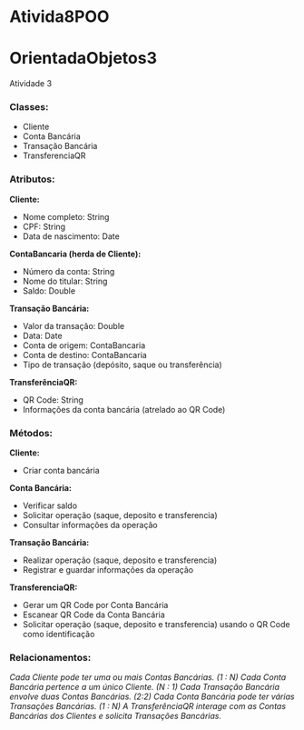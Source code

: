 # Ativida8POO
# OrientadaObjetos3
Atividade 3
### Classes:

- Cliente
- Conta Bancária
- Transação Bancária
- TransferenciaQR

### Atributos:

**Cliente:**

- Nome completo: String
- CPF: String
- Data de nascimento: Date

**ContaBancaria (herda de Cliente):**

- Número da conta: String
- Nome do titular: String
- Saldo: Double

**Transação Bancária:** 

- Valor da transação: Double
- Data: Date
- Conta de origem: ContaBancaria
- Conta de destino: ContaBancaria
- Tipo de transação (depósito, saque ou transferência)

**TransferênciaQR:** 

- QR Code: String
- Informações da conta bancária (atrelado ao QR Code)

### Métodos:

**Cliente:**

- Criar conta bancária

**Conta Bancária:**

- Verificar saldo
- Solicitar operação (saque, deposito e transferencia)
- Consultar informações da operação

**Transação Bancária:**

- Realizar operação (saque, deposito e transferencia)
- Registrar e guardar informações da operação

**TransferenciaQR:**

- Gerar um QR Code por Conta Bancária
- Escanear QR Code da Conta Bancária
- Solicitar operação (saque, deposito e transferencia) usando o QR Code como identificação

### **Relacionamentos:**

*Cada Cliente pode ter uma ou mais Contas Bancárias. (1 : N) 
Cada Conta Bancária pertence a um único Cliente. (N : 1)
Cada Transação Bancária envolve duas Contas Bancárias. (2:2)
Cada Conta Bancária pode ter várias Transações Bancárias. (1 : N)
A TransferênciaQR interage com as Contas Bancárias dos Clientes e solicita Transações Bancárias.*
